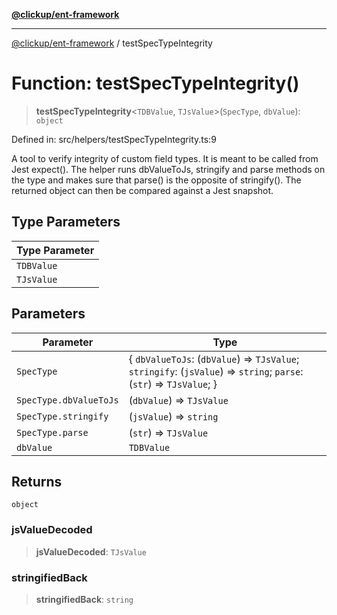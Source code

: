 [**@clickup/ent-framework**](../README.md)

***

[@clickup/ent-framework](../globals.md) / testSpecTypeIntegrity

# Function: testSpecTypeIntegrity()

> **testSpecTypeIntegrity**\<`TDBValue`, `TJsValue`\>(`SpecType`, `dbValue`): `object`

Defined in: src/helpers/testSpecTypeIntegrity.ts:9

A tool to verify integrity of custom field types. It is meant to be called
from Jest expect(). The helper runs dbValueToJs, stringify and parse methods
on the type and makes sure that parse() is the opposite of stringify(). The
returned object can then be compared against a Jest snapshot.

## Type Parameters

| Type Parameter |
| ------ |
| `TDBValue` |
| `TJsValue` |

## Parameters

| Parameter | Type |
| ------ | ------ |
| `SpecType` | \{ `dbValueToJs`: (`dbValue`) => `TJsValue`; `stringify`: (`jsValue`) => `string`; `parse`: (`str`) => `TJsValue`; \} |
| `SpecType.dbValueToJs` | (`dbValue`) => `TJsValue` |
| `SpecType.stringify` | (`jsValue`) => `string` |
| `SpecType.parse` | (`str`) => `TJsValue` |
| `dbValue` | `TDBValue` |

## Returns

`object`

### jsValueDecoded

> **jsValueDecoded**: `TJsValue`

### stringifiedBack

> **stringifiedBack**: `string`
